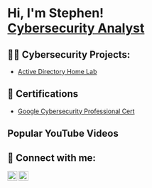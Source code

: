 <h1>Hi, I'm Stephen! <br/> <a href="https://www.linkedin.com/in/stephenabner/">Cybersecurity Analyst</a> <!--<a href="">YouTube</a></h1> -->

<h2>👨‍💻 Cybersecurity Projects:</h2>

  - [Active Directory Home Lab](https://github.com/joshmadakor1/AD_PS)

<h2>📃 Certifications</h2>

  - [Google Cybersecurity Professional Cert]()


<h2> Popular YouTube Videos</h2>


<h2> 🤳 Connect with me:</h2>

[<img align="left" alt="Stevebbner | YouTube" width="22px" src="https://github.com/steveabner/icons/blob/main/youtube.png" />][youtube]
[<img align="left" alt="Stevebbner | LinkedIn" width="22px" src="https://github.com/steveabner/icons/blob/main/linkedin.png" />][linkedin]
<!--[<img align="left" alt="Steveabner | Twitter" width="22px" src="https://cdn.jsdelivr.net/npm/simple-icons@v3/icons/twitter.svg" />][twitter]
[<img align="left" alt="Steveabner| Instagram" width="22px" src="https://cdn.jsdelivr.net/npm/simple-icons@v3/icons/instagram.svg" />][Instagram]
-->

[youtube]: https://www.youtube.com/@steve.dabner
[linkedin]: https://www.linkedin.com/in/stephenabner/
<!--[twitter]: https://twitter.com/steveabner
[instagram]: https://www.instagram.com/steveabner/
-->

<!--
**steveabner/steveabner** is a ✨ _special_ ✨ repository because its `README.md` (this file) appears on your GitHub profile.

Here are some ideas to get you started:

- 🔭 I’m currently working on ...
- 🌱 I’m currently learning ...
- 👯 I’m looking to collaborate on ...
- 🤔 I’m looking for help with ...
- 💬 Ask me about ...
- 📫 How to reach me: ...
- 😄 Pronouns: ...
- ⚡ Fun fact: ...
-->
